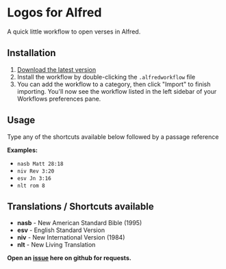# Logos for Alfred

A quick little workflow to open verses in Alfred.

## Installation

1. [Download the latest version](https://github.com/vmitchell85/logos-alfred-workflow/releases/download/0.1/Logos.alfredworkflow)
2. Install the workflow by double-clicking the `.alfredworkflow` file
3. You can add the workflow to a category, then click "Import" to finish importing. You'll now see the workflow listed in the left sidebar of your Workflows preferences pane.

## Usage

Type any of the shortcuts available below followed by a passage reference

**Examples:**
- `nasb Matt 28:18`
- `niv Rev 3:20`
- `esv Jn 3:16`
- `nlt rom 8`

## Translations / Shortcuts available

- **nasb** - New American Standard Bible (1995)
- **esv** - English Standard Version
- **niv** - New International Version (1984)
- **nlt** - New Living Translation

**Open an [issue](https://github.com/vmitchell85/logos-alfred-workflow/issues) here on github for requests.**
